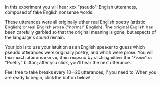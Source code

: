 
In this experiment you will hear xxx "pseudo"-English utterances, composed of fake English nonsense words.

These utterances were all originally either real English poetry (artistic English) or real English prose ("normal" English).
The original English has been carefully garbled so that the original meaning is gone, but aspects of the language's *sound* remain.

Your job is to use your intuition as an English speaker to guess which pseudo utterances were originally poetry, and which were prose.
You will hear each utterance once, then respond by clicking either the "Prose" or "Poetry" button; after you click, you'll hear the next utterance.

Feel free to take breaks every 10--20 utterances, if you need to.
When you are ready to begin, click the button below!

